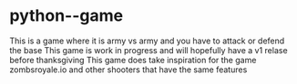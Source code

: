 # python--game
This is a game where it is army vs army and you have to attack or defend the base
This game is work in progress and will hopefully have a v1 relase before thanksgiving
This game does take inspiration for the game zombsroyale.io and other shooters that have the same features
